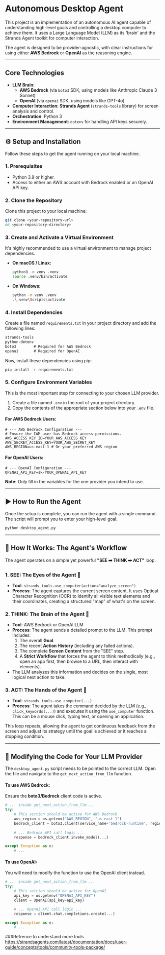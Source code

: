 # Autonomous Desktop Agent

This project is an implementation of an autonomous AI agent capable of understanding high-level goals and controlling a desktop computer to achieve them. It uses a Large Language Model (LLM) as its 'brain' and the Strands Agent toolkit for computer interaction.

The agent is designed to be provider-agnostic, with clear instructions for using either **AWS Bedrock** or **OpenAI** as the reasoning engine.

-----

## Core Technologies

  * **LLM Brain**:
      * **AWS Bedrock** (via `boto3` SDK, using models like Anthropic Claude 3 Sonnet)
      * **OpenAI** (via `openai` SDK, using models like GPT-4o)
  * **Computer Interaction**: **Strands Agent** (`strands-tools` library) for screen analysis and control.
  * **Orchestration**: Python 3
  * **Environment Management**: `dotenv` for handling API keys securely.

-----

## ⚙️ Setup and Installation

Follow these steps to get the agent running on your local machine.

### 1\. Prerequisites

  * Python 3.8 or higher.
  * Access to either an AWS account with Bedrock enabled or an OpenAI API key.

### 2\. Clone the Repository

Clone this project to your local machine:

```bash
git clone <your-repository-url>
cd <your-repository-directory>
```

### 3\. Create and Activate a Virtual Environment

It's highly recommended to use a virtual environment to manage project dependencies.

  * **On macOS / Linux:**
    ```bash
    python3 -m venv .venv
    source .venv/bin/activate
    ```
  * **On Windows:**
    ```bash
    python -m venv .venv
    .\.venv\Scripts\activate
    ```

### 4\. Install Dependencies

Create a file named `requirements.txt` in your project directory and add the following lines:

```text:requirements.txt
strands-tools
python-dotenv
boto3        # Required for AWS Bedrock
openai       # Required for OpenAI
```

Now, install these dependencies using pip:

```bash
pip install -r requirements.txt
```

### 5\. Configure Environment Variables

This is the most important step for connecting to your chosen LLM provider.

1.  Create a file named `.env` in the root of your project directory.
2.  Copy the contents of the appropriate section below into your `.env` file.

#### For AWS Bedrock Users:

```env:.env
# --- AWS Bedrock Configuration ---
# Ensure the IAM user has Bedrock access permissions.
AWS_ACCESS_KEY_ID=YOUR_AWS_ACCESS_KEY
AWS_SECRET_ACCESS_KEY=YOUR_AWS_SECRET_KEY
AWS_REGION=us-east-1 # Or your preferred AWS region
```

#### For OpenAI Users:

```env:.env
# --- OpenAI Configuration ---
OPENAI_API_KEY=sk-YOUR_OPENAI_API_KEY
```

**Note:** Only fill in the variables for the one provider you intend to use.

-----

## ▶️ How to Run the Agent

Once the setup is complete, you can run the agent with a single command. The script will prompt you to enter your high-level goal.

```bash
python desktop_agent.py
```

-----

## 🤖 How It Works: The Agent's Workflow

The agent operates on a simple yet powerful **"SEE ➡️ THINK ➡️ ACT"** loop.

### 1\. SEE: The Eyes of the Agent 👀

  * **Tool**: `strands_tools.use_computer(action="analyze_screen")`
  * **Process**: The agent captures the current screen content. It uses Optical Character Recognition (OCR) to identify all visible text elements and their coordinates, creating a structured "map" of what's on the screen.

### 2\. THINK: The Brain of the Agent 🧠

  * **Tool**: AWS Bedrock or OpenAI LLM
  * **Process**: The agent sends a detailed prompt to the LLM. This prompt includes:
    1.  The overall **Goal**.
    2.  The recent **Action History** (including any failed actions).
    3.  The complete **Screen Content** from the "SEE" step.
    4.  A **Strict Workflow** that forces the agent to think methodically (e.g., open an app first, then browse to a URL, then interact with elements).
  * The LLM analyzes this information and decides on the single, most logical next action to take.

### 3\. ACT: The Hands of the Agent 🦾

  * **Tool**: `strands_tools.use_computer(...)`
  * **Process**: The agent takes the command decided by the LLM (e.g., `click_keywords(...)`) and executes it using the `use_computer` function. This can be a mouse click, typing text, or opening an application.

This loop repeats, allowing the agent to get continuous feedback from the screen and adjust its strategy until the goal is achieved or it reaches a stopping condition.

-----

## 🧰 Modifying the Code for Your LLM Provider

The `desktop_agent.py` script needs to be pointed to the correct LLM. Open the file and navigate to the `get_next_action_from_llm` function.

#### To use AWS Bedrock:

Ensure the **boto3/Bedrock** client code is active.

```python
# ... inside get_next_action_from_llm ...
try:
    # This section should be active for AWS Bedrock
    aws_region = os.getenv("AWS_REGION", "us-east-1")
    bedrock_client = boto3.client(service_name='bedrock-runtime', region_name=aws_region)
    
    # ... Bedrock API call logic ...
    response = bedrock_client.invoke_model(...)

except Exception as e:
    # ...
```

#### To use OpenAI:

You will need to modify the function to use the OpenAI client instead.

```python
# ... inside get_next_action_from_llm ...
try:
    # This section should be active for OpenAI
    api_key = os.getenv("OPENAI_API_KEY")
    client = OpenAI(api_key=api_key)

    # ... OpenAI API call logic ...
    response = client.chat.completions.create(...)

except Exception as e:
    # ...
```
###Refrence to understand more tools 
https://strandsagents.com/latest/documentation/docs/user-guide/concepts/tools/community-tools-package/
